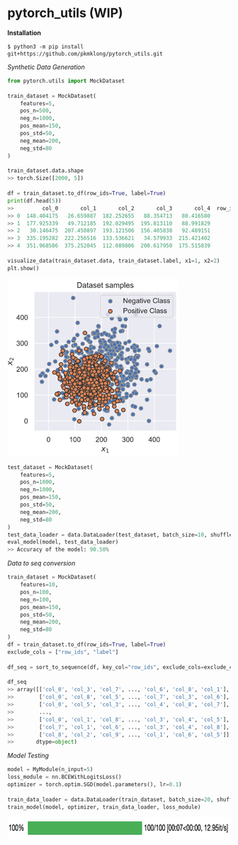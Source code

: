 # pytorch_utils (WIP)

<b>Installation</b>

    $ python3 -m pip install git+https://github.com/pkmklong/pytorch_utils.git
 
<i>Synthetic Data Generation</i>

```python
from pytorch.utils import MockDataset

train_dataset = MockDataset(
    features=5,
    pos_n=500,
    neg_n=1000,
    pos_mean=150,
    pos_std=50,
    neg_mean=200,
    neg_std=80
)

train_dataset.data.shape
>> torch.Size([2000, 5])

df = train_dataset.to_df(row_ids=True, label=True)
print(df.head(5))
>>         col_0       col_1       col_2       col_3       col_4  row_ids  label
>> 0  148.404175   26.659887  182.252655   88.354713   80.416580        0    1.0
>> 1  177.925339   49.712185  192.029495  195.813110   88.991829        1    1.0
>> 2   30.146475  207.450897  193.121506  156.405838   92.489151        2    1.0
>> 3  335.195282  222.256516  133.536621   34.579933  215.421402        3    1.0
>> 4  351.968506  375.252045  112.089806  200.617950  175.515839        4    1.0  

visualize_data(train_dataset.data, train_dataset.label, x1=1, x2=2)
plt.show()
```
<img src="https://github.com/pkmklong/pytorch_utils/blob/main/images/demo_data.png" height="400" class="center" title="Synthetic Data Plotting">

```python
test_dataset = MockDataset(
    features=5,
    pos_n=1000,
    neg_n=1000,
    pos_mean=150,
    pos_std=50,
    neg_mean=200,
    neg_std=80
)
test_data_loader = data.DataLoader(test_dataset, batch_size=10, shuffle=False, drop_last=False) 
eval_model(model, test_data_loader)
>> Accuracy of the model: 90.50%
```

<i>Data to seq conversion</i>
```python
train_dataset = MockDataset(
    features=10,
    pos_n=100,
    neg_n=100,
    pos_mean=150,
    pos_std=50,
    neg_mean=200,
    neg_std=80
)
df = train_dataset.to_df(row_ids=True, label=True)
exclude_cols = ["row_ids", "label"]

df_seq = sort_to_sequence(df, key_col="row_ids", exclude_cols=exclude_cols)

df_seq
>> array([['col_0', 'col_3', 'col_7', ..., 'col_6', 'col_8', 'col_1'],
>>        ['col_0', 'col_8', 'col_5', ..., 'col_7', 'col_3', 'col_6'],
>>        ['col_0', 'col_5', 'col_3', ..., 'col_4', 'col_8', 'col_7'],
>>        ...,
>>        ['col_0', 'col_1', 'col_8', ..., 'col_3', 'col_4', 'col_5'],
>>        ['col_7', 'col_1', 'col_6', ..., 'col_3', 'col_4', 'col_8'],
>>        ['col_8', 'col_2', 'col_9', ..., 'col_1', 'col_6', 'col_5']],
>>       dtype=object)
```

<i>Model Testing</i>
```python
model = MyModule(n_input=5)
loss_module = nn.BCEWithLogitsLoss()
optimizer = torch.optim.SGD(model.parameters(), lr=0.1)

train_data_loader = data.DataLoader(train_dataset, batch_size=20, shuffle=True)
train_model(model, optimizer, train_data_loader, loss_module)
```
<img src="https://github.com/pkmklong/pytorch_utils/blob/main/images/progress_bar.png" height="50" class="center" title="Model Training Progress Bar">

